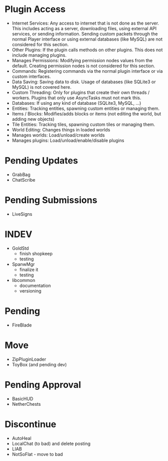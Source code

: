 
# Plugin Access

* Internet Services: Any access to internet that is not done as the
  server. This includes acting as a server, downloading files, using
  external API services, or sending information. Sending custom
  packets through the normal Player interface or using external
  databases (like MySQL) are not considered for this section.
* Other Plugins: If the plugin calls methods on other plugins. This
  does not include managing plugins.
* Manages Permissions: Modifying permission nodes values from the
  default. Creating permission nodes is not considered for this
  section.
* Commands: Registering commands via the normal plugin interface or
  via custom interfaces.
* Data Saving: Saving data to disk. Usage of databases (like SQLite3
  or MySQL) is not covered here.
* Custom Threading: Only for plugins that create their own threads /
  workers. Plugins that only use AsyncTasks must not mark this.
* Databases: If using any kind of database (SQLite3, MySQL, ...)
* Entities: Tracking entities, spawning custom entities or managing
  them.
* Items / Blocks: Modifies/adds blocks or items (not editing the
  world, but adding new objects)
* Tile Entities: Tracking tiles, spawning custom tiles or managing
  them.
* World Editing: Changes things in loaded worlds
* Manages worlds: Load/unload/create worlds
* Manages plugins: Load/unload/enable/disable plugins

# Pending Updates

- GrabBag
- ChatScribe

# Pending Submissions

- LiveSigns

# INDEV

- GoldStd
  - finish shopkeep
  - testing
- SpanwMgr
  - finalize it
  - testing
- libcommon
  - documentation
  - versioning

# Pending

- FireBlade

# Move

- ZipPluginLoader
- ToyBox (and pending dev)

# Pending Approval

- BasicHUD
- NetherChests

# Discontinue

- AutoHeal
- LocalChat (to bad) and delete posting
- LIAB
- NotSoFlat - move to bad
